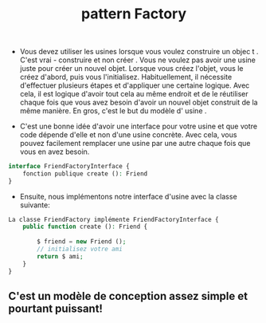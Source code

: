 # <div align='center'> pattern Factory </div>


&nbsp;

* <p> Vous devez utiliser les usines lorsque vous voulez construire un objec t . C'est vrai - construire et non créer . Vous ne voulez pas avoir une usine juste pour créer un nouvel objet. Lorsque vous créez l'objet, vous le créez d'abord, puis vous l'initialisez. Habituellement, il nécessite d'effectuer plusieurs étapes et d'appliquer une certaine logique. Avec cela, il est logique d'avoir tout cela au même endroit et de le réutiliser chaque fois que vous avez besoin d'avoir un nouvel objet construit de la même manière. En gros, c'est le but du modèle d' usine .
</p>

* <p> C'est une bonne idée d'avoir une interface pour votre usine et que votre code dépende d'elle et non d'une usine concrète. Avec cela, vous pouvez facilement remplacer une usine par une autre chaque fois que vous en avez besoin. </p>

```php
interface FriendFactoryInterface { 
    fonction publique create (): Friend 
}
```
* Ensuite, nous implémentons notre interface d'usine avec la classe suivante:

```php 
La classe FriendFactory implémente FriendFactoryInterface {
    public function create (): Friend { 
        
        $ friend = new Friend ();
        // initialisez votre ami
        return $ ami; 
    } 
}
```
## C'est un modèle de conception assez simple et pourtant puissant!
